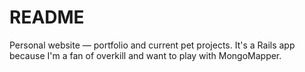 README
===

Personal website — portfolio and current pet projects.
It's a Rails app because I'm a fan of overkill and want to play with MongoMapper.
